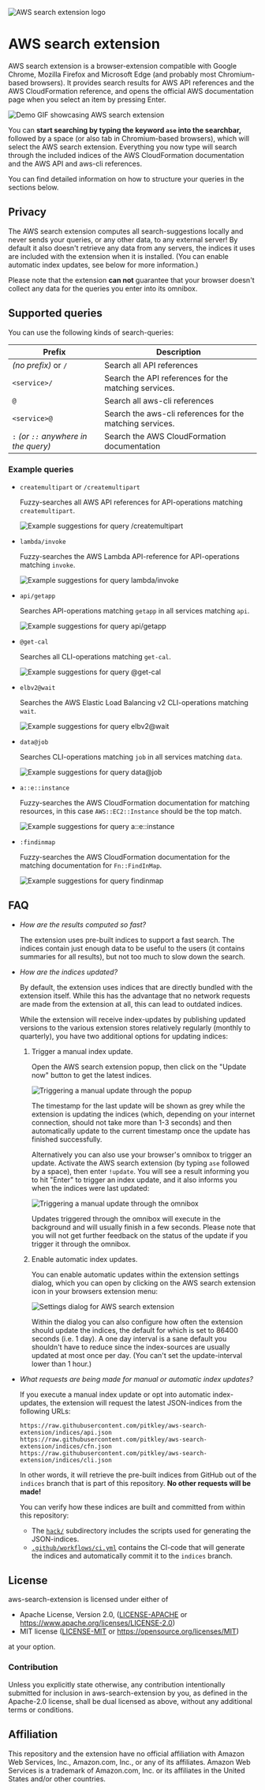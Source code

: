![AWS search extension logo](extension/logo.png)

# AWS search extension

AWS search extension is a browser-extension compatible with Google Chrome, Mozilla Firefox and Microsoft Edge (and probably most Chromium-based browsers).
It provides search results for AWS API references and the AWS CloudFormation reference, and opens the official AWS documentation page when you select an item by pressing Enter.

![Demo GIF showcasing AWS search extension](docs/demo.gif)

You can **start searching by typing the keyword `ase` into the searchbar,** followed by a space (or also tab in Chromium-based browsers), which will select the AWS search extension.
Everything you now type will search through the included indices of the AWS CloudFormation documentation and the AWS API and aws-cli references.

You can find detailed information on how to structure your queries in the sections below.

## Privacy

The AWS search extension computes all search-suggestions locally and never sends your queries, or any other data, to any external server!
By default it also doesn't retrieve any data from any servers, the indices it uses are included with the extension when it is installed.
(You can enable automatic index updates, see below for more information.)

Please note that the extension **can not** guarantee that your browser doesn't collect any data for the queries you enter into its omnibox.

## Supported queries

You can use the following kinds of search-queries:

| Prefix                                | Description                                              |
| ------------------------------------- | -------------------------------------------------------- |
| *(no prefix)* or `/`                  | Search all API references                                |
| `<service>/`                          | Search the API references for the matching services.     |
| `@`                                   | Search all aws-cli references                            |
| `<service>@`                          | Search the aws-cli references for the matching services. |
| `:` *(or `::` anywhere in the query)* | Search the AWS CloudFormation documentation              |

### Example queries

* `createmultipart` or `/createmultipart`

    Fuzzy-searches all AWS API references for API-operations matching `createmultipart`.

    ![Example suggestions for query `/createmultipart`](docs/api-createmultipart.png)

* `lambda/invoke`

    Fuzzy-searches the AWS Lambda API-reference for API-operations matching `invoke`.

    ![Example suggestions for query `lambda/invoke`](docs/api-lambda-invoke.png)

* `api/getapp`

    Searches API-operations matching `getapp` in all services matching `api`.

    ![Example suggestions for query `api/getapp`](docs/api-api-getapp.png)

* `@get-cal`

    Searches all CLI-operations matching `get-cal`.

    ![Example suggestions for query `@get-cal`](docs/cli-getcal.png)

* `elbv2@wait`

    Searches the AWS Elastic Load Balancing v2 CLI-operations matching `wait`.

    ![Example suggestions for query `elbv2@wait`](docs/cli-elbv2-wait.png)

 * `data@job`

    Searches CLI-operations matching `job` in all services matching `data`.

    ![Example suggestions for query `data@job`](docs/cli-data-job.png)

* `a::e::instance`

    Fuzzy-searches the AWS CloudFormation documentation for matching resources, in this case `AWS::EC2::Instance` should be the top match.

    ![Example suggestions for query `a::e::instance`](docs/cfn-aeinstance.png)

* `:findinmap`

    Fuzzy-searches the AWS CloudFormation documentation for the matching documentation for `Fn::FindInMap`.

    ![Example suggestions for query `findinmap`](docs/cfn-findinmap.png)

## FAQ

* *How are the results computed so fast?*

    The extension uses pre-built indices to support a fast search.
    The indices contain just enough data to be useful to the users (it contains summaries for all results), but not too much to slow down the search.

* *How are the indices updated?*

    By default, the extension uses indices that are directly bundled with the extension itself.
    While this has the advantage that no network requests are made from the extension at all, this can lead to outdated indices.

    While the extension will receive index-updates by publishing updated versions to the various extension stores relatively regularly (monthly to quarterly), you have two additional options for updating indices:

    1. Trigger a manual index update.

        Open the AWS search extension popup, then click on the "Update now" button to get the latest indices.

        ![Triggering a manual update through the popup](docs/aes-popup-update.png)

        The timestamp for the last update will be shown as grey while the extension is updating the indices (which, depending on your internet connection, should not take more than 1-3 seconds) and then automatically update to the current timestamp once the update has finished successfully.

        Alternatively you can also use your browser's omnibox to trigger an update.
        Activate the AWS search extension (by typing `ase` followed by a space), then enter `!update`.
        You will see a result informing you to hit "Enter" to trigger an index update, and it also informs you when the indices were last updated:

        ![Triggering a manual update through the omnibox](docs/aes-command-update.png)

        Updates triggered through the omnibox will execute in the background and will usually finish in a few seconds.
        Please note that you will not get further feedback on the status of the update if you trigger it through the omnibox.

    2. Enable automatic index updates.

        You can enable automatic updates within the extension settings dialog, which you can open by clicking on the AWS search extension icon in your browsers extension menu:

        ![Settings dialog for AWS search extension](docs/aes-settings.png)

        Within the dialog you can also configure how often the extension should update the indices, the default for which is set to 86400 seconds (i.e. 1 day).
        A one day interval is a sane default you shouldn't have to reduce since the index-sources are usually updated at most once per day.
        (You can't set the update-interval lower than 1 hour.)

* *What requests are being made for manual or automatic index updates?*

    If you execute a manual index update or opt into automatic index-updates, the extension will request the latest JSON-indices from the following URLs:

    ```
    https://raw.githubusercontent.com/pitkley/aws-search-extension/indices/api.json
    https://raw.githubusercontent.com/pitkley/aws-search-extension/indices/cfn.json
    https://raw.githubusercontent.com/pitkley/aws-search-extension/indices/cli.json
    ```

    In other words, it will retrieve the pre-built indices from GitHub out of the `indices` branch that is part of this repository.
    **No other requests will be made!**

    You can verify how these indices are built and committed from within this repository:

    * The [`hack/`](hack/) subdirectory includes the scripts used for generating the JSON-indices.
    * [`.github/workflows/ci.yml`](.github/workflows/ci.yml) contains the CI-code that will generate the indices and automatically commit it to the `indices` branch.

## <a name="license"></a> License

aws-search-extension is licensed under either of

* Apache License, Version 2.0, ([LICENSE-APACHE](LICENSE-APACHE) or <https://www.apache.org/licenses/LICENSE-2.0>)
* MIT license ([LICENSE-MIT](LICENSE-MIT) or <https://opensource.org/licenses/MIT>)

at your option.

### <a name="license-contribution"></a> Contribution

Unless you explicitly state otherwise, any contribution intentionally submitted for inclusion in aws-search-extension by you, as defined in the Apache-2.0 license, shall be dual licensed as above, without any additional terms or conditions.

## Affiliation

This repository and the extension have no official affiliation with Amazon Web Services, Inc., Amazon.com, Inc., or any of its affiliates.
Amazon Web Services is a trademark of Amazon.com, Inc. or its affiliates in the United States and/or other countries.
